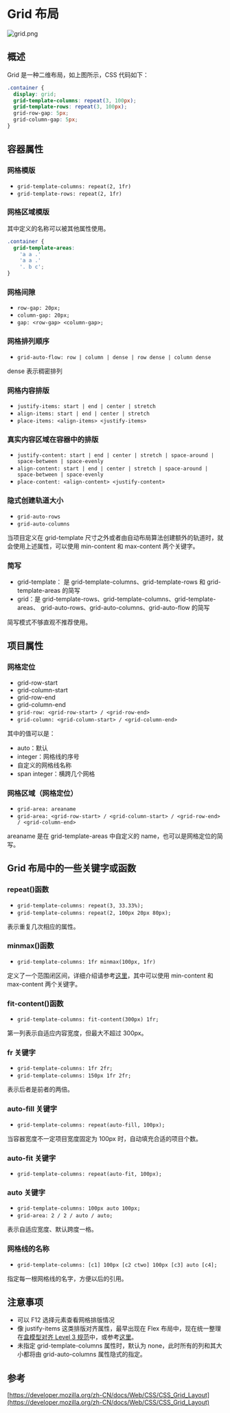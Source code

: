 # Grid 布局

![grid.png](@images/grid.png)

## 概述

Grid 是一种二维布局，如上图所示，CSS 代码如下：

```css
.container {
  display: grid;
  grid-template-columns: repeat(3, 100px);
  grid-template-rows: repeat(3, 100px);
  grid-row-gap: 5px;
  grid-column-gap: 5px;
}
```

## 容器属性

### 网格模版

- `grid-template-columns: repeat(2, 1fr)`
- `grid-template-rows: repeat(2, 1fr)`

### 网格区域模版

其中定义的名称可以被其他属性使用。

```css
.container {
  grid-template-areas:
    'a a .'
    'a a .'
    '. b c';
}
```

### 网格间隙

- `row-gap: 20px;`
- `column-gap: 20px;`
- `gap: <row-gap> <column-gap>;`

### 网格排列顺序

- `grid-auto-flow: row | column | dense | row dense | column dense`

dense 表示稠密排列

### 网格内容排版

- `justify-items: start | end | center | stretch`
- `align-items: start | end | center | stretch`
- `place-items: <align-items> <justify-items>`

### 真实内容区域在容器中的排版

- `justify-content: start | end | center | stretch | space-around | space-between | space-evenly`
- `align-content: start | end | center | stretch | space-around | space-between | space-evenly`
- `place-content: <align-content> <justify-content>`

### 隐式创建轨道大小

- `grid-auto-rows`
- `grid-auto-columns`

当项目定义在 grid-template 尺寸之外或者由自动布局算法创建额外的轨道时，就会使用上述属性，可以使用 min-content 和 max-content 两个关键字。

### 简写

- grid-template： 是 grid-template-columns、grid-template-rows 和 grid-template-areas 的简写
- grid：是 grid-template-rows、grid-template-columns、grid-template-areas、 grid-auto-rows、grid-auto-columns、grid-auto-flow 的简写

简写模式不够直观不推荐使用。

## 项目属性

### 网格定位

- grid-row-start
- grid-column-start
- grid-row-end
- grid-column-end
- `grid-row: <grid-row-start> / <grid-row-end>`
- `grid-column: <grid-column-start> / <grid-column-end>`

其中的值可以是：

- auto：默认
- integer：网格线的序号
- 自定义的网格线名称
- span integer：横跨几个网格

### 网格区域（网格定位）

- `grid-area: areaname`
- `grid-area: <grid-row-start> / <grid-column-start> / <grid-row-end> / <grid-column-end>`

areaname 是在 grid-template-areas 中自定义的 name，也可以是网格定位的简写。

## Grid 布局中的一些关键字或函数

### repeat()函数

- `grid-template-columns: repeat(3, 33.33%);`
- `grid-template-columns: repeat(2, 100px 20px 80px);`

表示重复几次相应的属性。

### minmax()函数

- `grid-template-columns: 1fr minmax(100px, 1fr)`

定义了一个范围闭区间，详细介绍请参考[这里](https://developer.mozilla.org/zh-CN/docs/Web/CSS/minmax)，其中可以使用 min-content 和 max-content 两个关键字。

### fit-content()函数

- `grid-template-columns: fit-content(300px) 1fr;`

第一列表示自适应内容宽度，但最大不超过 300px。

### fr 关键字

- `grid-template-columns: 1fr 2fr;`
- `grid-template-columns: 150px 1fr 2fr;`

表示后者是前者的两倍。

### auto-fill 关键字

- `grid-template-columns: repeat(auto-fill, 100px);`

当容器宽度不一定项目宽度固定为 100px 时，自动填充合适的项目个数。

### auto-fit 关键字

- `grid-template-columns: repeat(auto-fit, 100px);`

### auto 关键字

- `grid-template-columns: 100px auto 100px;`
- `grid-area: 2 / 2 / auto / auto;`

表示自适应宽度、默认跨度一格。

### 网格线的名称

- `grid-template-columns: [c1] 100px [c2 ctwo] 100px [c3] auto [c4];`

指定每一根网格线的名字，方便以后的引用。

## 注意事项

- 可以 F12 选择元素查看网格排版情况
- 像 justify-items 这类排版对齐属性，最早出现在 Flex 布局中，现在统一整理在[盒模型对齐 Level 3 规范](https://drafts.csswg.org/css-align/)中，或参考[这里](https://developer.mozilla.org/zh-CN/docs/Web/CSS/CSS_Grid_Layout/Box_Alignment_in_CSS_Grid_Layout)。
- 未指定 grid-template-columns 属性时，默认为 none，此时所有的列和其大小都将由 grid-auto-columns 属性隐式的指定。

## 参考

[https://developer.mozilla.org/zh-CN/docs/Web/CSS/CSS_Grid_Layout](https://developer.mozilla.org/zh-CN/docs/Web/CSS/CSS_Grid_Layout)
